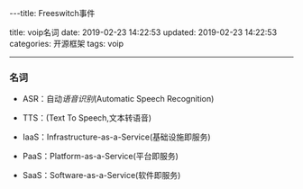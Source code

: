 ---title: Freeswitch事件

title: voip名词
date: 2019-02-23 14:22:53
updated: 2019-02-23 14:22:53
categories: 开源框架
tags: voip

---

### 名词

- ASR：自动*语音识别*(Automatic Speech Recognition)

- TTS：(Text To Speech,文本转语音)

- IaaS：Infrastructure-as-a-Service(基础设施即服务)

- PaaS：Platform-as-a-Service(平台即服务)

- SaaS：Software-as-a-Service(软件即服务)
